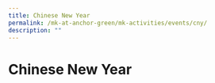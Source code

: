 ```yaml
---
title: Chinese New Year
permalink: /mk-at-anchor-green/mk-activities/events/cny/
description: ""
---
```

# Chinese New Year

